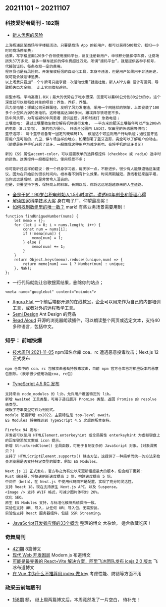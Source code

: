 ## 20211101 ~ 20211107
### 科技爱好者周刊 - 182期
* [新人优惠的风险](https://github.com/ruanyf/weekly/blob/master/docs/issue-182.md)
```
上海杨浦区某商场写字楼搞活动，只要是商场 App 的新用户，都可以获得500积分，抵扣一小时的商场停车费;
结果，写字楼里面120多个白领使用接码平台，反复注册新用户，申领积分抵扣停车费，让商场损失37万多元，最多一辆车抵扣的停车费超过万元。所谓“接码平台”，就是提供各种手机号，代接验证码，每条收取一定的费用。
程序员也是有风险的。开发接收短信的自动化工具，本身不违法，但是用户如果用于非法用途，就可能会被法律追责。
以上场景只要加“一个车牌号只能享受一次活动优惠”就能杜绝，新人APP方案 设计有漏洞，导致损失巨大金额， 走上官司维权途径。

巨型水稻，平均高度1.8米；最大的优势在于吃水很深，田里可以蓄60公分到80公分的水。这个深度就可以搞稻鱼共生的项目：养鱼，养虾，养蟹。
风力发电墙：挪威公司另辟蹊径，发明了风力发电墙，采用一个网格状的钢架，上面安装了100多个小型风力涡轮发电机。这种墙高达300多米，跟埃菲尔铁塔差不多。
防中风头带，为有或疑似中风患者 提供监控，并即时拨打 急救电话；
土壤发电： 通过土壤里微生物分解有机物进行发电， 一平方米的肥沃土壤每年可以产生200wh的电能（0.2度电）， 发的电力很小， 只适合公园内 LED灯，农田里的传感器等供电；
蓝牙追踪： 每个蓝牙设备有一固定的硬编码ID， 根据这个可监测用户行动轨迹；通过蓝牙追踪用户是可能的，门卫、停车场这样的地方，如果部署了蓝牙追踪，完全可以了解用户的动态。（前提是用户手机开启了蓝牙，一般像我这种用户为减少耗电，会将手机的蓝牙关闭）

新的 CSS 属性accent-color，可以设置表单的选择框控件（checkbox 或 radio）选中时的颜色。这类控件一般都定制化，使用场景不多；

你可能听过这样的建议：做一个终身学习者，每天学一点，不断进步。很少有人能够遵循这条建议，因为在开始后的很长时间内，根本看不到有什么效果。时间周期越短，直线看起来越平坦，当你远远落后时，这是非常令人沮丧的。
但是，只要坚持下去，保持向上的斜率，长期以后，你将远远地超越原来的人生道路。
```
* [全是干货！90岁台积电创始人1.5小时演讲，讲透60年创业和管理心得](https://zhidx.com/p/301575.html)
* [解读国家科学技术大奖](https://zhuanlan.zhihu.com/p/429247683) 身在电子厂，仰望最高奖！
* [如何找到数组里的唯一数？](https://yonatankra.com/how-to-find-a-unique-number-in-a-list-of-pairs/) mark! 有些业务场景需要用到！
```
function findUniqueNumber(nums) {
    let memo = {};
    for (let i = 0; i < nums.length; i++) {
        const num = nums[i];
        if (!memo[num]) {
            memo[num] = 1;
        } else {
            memo[num] += 1;
        }
    }
    return Object.keys(memo).reduce((unique,num) => {
        return memo[num] === 1 ? Number(num) : unique;
    }, NaN);
};
```
* 一行代码就能让谷歌搜索结果，删除你的站点；
```
<meta name="googlebot" content="noindex">
```
* [Agora Flat](https://flat.whiteboard.agora.io/) 一个前后端都开源的在线教室，企业可以用来作为自己的内部培训工具，或者对外的远程教学工具。
* [Semi Design](https://semi.design/zh-CN/) Ant Design 的竞品
* [Read Aloud](https://github.com/ken107/read-aloud) 开源的浏览器朗读插件，可以朗读整个网页或选定文本，支持40多种语言，包括中文。

### 知乎： 前端快爆
* [技术周刊 2021-11-05](https://zhuanlan.zhihu.com/p/429922315) npm知名仓库 coa、rc 遭遇恶意投毒攻击；Next.js 12正式发布
```
npm 仓库中的 coa、rc 包被攻击者劫持投毒攻击，目前 npm 官方仓库已将相应版本的恶意包删除。(表示很少使用功能coa, rc包)
```
* [TypeScript 4.5 RC 发布](https://devblogs.microsoft.com/typescript/announcing-typescript-4-5-rc/) 
```
支持来自 node_modules 的 lib，允许用户覆盖特定的 lib。
新增 Awaited 工具类型，可用于递归展开 Promise 类型，返回 Promise 的 resolve 值类型。
模板字符串类型可作为判别式。
module 配置新增 es2022，主要特性是 top-level await。
ES Modules 将被推迟到 TypeScript 4.5 之后的版本支持。
```
```
Firefox 94 发布: 
开发者可以使用 HTMLElement.enterkeyhint 或全局属性 enterkeyhint 为虚拟键盘上的回车键添加文案或 icon 提示。
新增 StructuredClone() 全局函数，可用于复制复杂的 JavaScript 对象。(对象深拷贝？)
支持了 HTMLScriptElement.supports() 静态方法，这提供了一种简单而统一的方法来检查浏览器是否支持特定类型的脚本，例如 ES Modules。

Next.js 12 正式发布，官方称之为有史以来更新幅度最大的版本，包含如下更新：
Rust 编译器，将快速刷新速度提高 3 倍，构建速度提高 5 倍。
中间件（beta），在 Next.js 中使用代码而不是配置，实现了充分的灵活性。
支持 React 18，现在支持原生 Next.js API，以及 Suspense。
<Image /> 支持 AVIF 格式，可减少图片体积约 20%。
优化 SEO。
原生 ES Modules 支持，与标准化模块系统保持一致。
实验性支持 URL 导入，从任何 URL 导入包，无需安装。
实验性支持 React 服务器组件，包括 SSR Streaming。
```
* [JavaScript开发者应懂的33个概念](https://github.com/stephentian/33-js-concepts) 整理的博文 大杂烩， 适合收藏吃灰！

### 奇舞周刊
* [421期](https://weekly.75.team/issue421.html) 8篇博文
* [现代 Web 开发困局](https://mp.weixin.qq.com/s/PjpA4CBoC3Q0-gT5f5qlPg)  Modern.js 布道博文
* [可能是最完善的 React+Vite 解决方案，阿里飞冰团队发布 icejs 2.0 版本](https://mp.weixin.qq.com/s/AQelBkgZ-rRykxcNXynJBQ)  飞冰布道博文
* [在 Vue 中为什么不推荐用 index 做 key](https://mp.weixin.qq.com/s/d4o77UWz4FouwYnqzCApcA) 考虑性能、防错等方面不用

### 政采云前端周刊
* [158期](https://weekly.zoo.team/detail/158)  额， 继上周两篇博文后，本周竟然发了一片空白， 待补充！